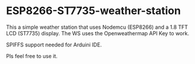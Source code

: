 # ESP8266-ST7735-weather-station
This a simple weather station that uses Nodemcu (ESP8266) and a 1.8 TFT LCD (ST7735) display.
The WS uses the Openweathermap API Key to work.

SPIFFS support needed for Arduini IDE.

Pls feel free to use it.
